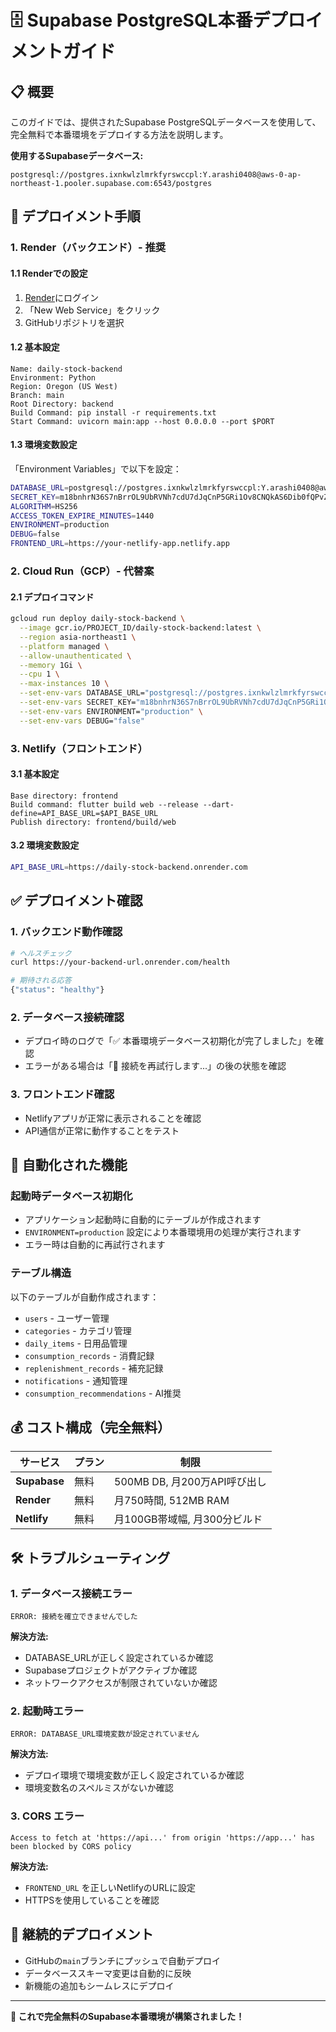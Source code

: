 # 🗄️ Supabase PostgreSQL本番デプロイメントガイド

## 📋 概要

このガイドでは、提供されたSupabase PostgreSQLデータベースを使用して、完全無料で本番環境をデプロイする方法を説明します。

**使用するSupabaseデータベース:**
```
postgresql://postgres.ixnkwlzlmrkfyrswccpl:Y.arashi0408@aws-0-ap-northeast-1.pooler.supabase.com:6543/postgres
```

## 🚀 デプロイメント手順

### **1. Render（バックエンド）- 推奨**

#### 1.1 Renderでの設定
1. [Render](https://render.com)にログイン
2. 「New Web Service」をクリック
3. GitHubリポジトリを選択

#### 1.2 基本設定
```
Name: daily-stock-backend
Environment: Python
Region: Oregon (US West)
Branch: main
Root Directory: backend
Build Command: pip install -r requirements.txt
Start Command: uvicorn main:app --host 0.0.0.0 --port $PORT
```

#### 1.3 環境変数設定
「Environment Variables」で以下を設定：

```bash
DATABASE_URL=postgresql://postgres.ixnkwlzlmrkfyrswccpl:Y.arashi0408@aws-0-ap-northeast-1.pooler.supabase.com:6543/postgres
SECRET_KEY=m18bnhrN36S7nBrrOL9UbRVNh7cdU7dJqCnP5GRi1Ov8CNQkAS6Dib0fQPvZPYi6YJvJmWO4WpHRJV2_dtLKBw
ALGORITHM=HS256
ACCESS_TOKEN_EXPIRE_MINUTES=1440
ENVIRONMENT=production
DEBUG=false
FRONTEND_URL=https://your-netlify-app.netlify.app
```

### **2. Cloud Run（GCP）- 代替案**

#### 2.1 デプロイコマンド
```bash
gcloud run deploy daily-stock-backend \
  --image gcr.io/PROJECT_ID/daily-stock-backend:latest \
  --region asia-northeast1 \
  --platform managed \
  --allow-unauthenticated \
  --memory 1Gi \
  --cpu 1 \
  --max-instances 10 \
  --set-env-vars DATABASE_URL="postgresql://postgres.ixnkwlzlmrkfyrswccpl:Y.arashi0408@aws-0-ap-northeast-1.pooler.supabase.com:6543/postgres" \
  --set-env-vars SECRET_KEY="m18bnhrN36S7nBrrOL9UbRVNh7cdU7dJqCnP5GRi1Ov8CNQkAS6Dib0fQPvZPYi6YJvJmWO4WpHRJV2_dtLKBw" \
  --set-env-vars ENVIRONMENT="production" \
  --set-env-vars DEBUG="false"
```

### **3. Netlify（フロントエンド）**

#### 3.1 基本設定
```
Base directory: frontend
Build command: flutter build web --release --dart-define=API_BASE_URL=$API_BASE_URL
Publish directory: frontend/build/web
```

#### 3.2 環境変数設定
```bash
API_BASE_URL=https://daily-stock-backend.onrender.com
```

## ✅ デプロイメント確認

### **1. バックエンド動作確認**
```bash
# ヘルスチェック
curl https://your-backend-url.onrender.com/health

# 期待される応答
{"status": "healthy"}
```

### **2. データベース接続確認**
- デプロイ時のログで「✅ 本番環境データベース初期化が完了しました」を確認
- エラーがある場合は「🔄 接続を再試行します...」の後の状態を確認

### **3. フロントエンド確認**
- Netlifyアプリが正常に表示されることを確認
- API通信が正常に動作することをテスト

## 🔧 自動化された機能

### **起動時データベース初期化**
- アプリケーション起動時に自動的にテーブルが作成されます
- `ENVIRONMENT=production` 設定により本番環境用の処理が実行されます
- エラー時は自動的に再試行されます

### **テーブル構造**
以下のテーブルが自動作成されます：
- `users` - ユーザー管理
- `categories` - カテゴリ管理
- `daily_items` - 日用品管理
- `consumption_records` - 消費記録
- `replenishment_records` - 補充記録
- `notifications` - 通知管理
- `consumption_recommendations` - AI推奨

## 💰 コスト構成（完全無料）

| サービス | プラン | 制限 |
|---------|-------|-----|
| **Supabase** | 無料 | 500MB DB, 月200万API呼び出し |
| **Render** | 無料 | 月750時間, 512MB RAM |
| **Netlify** | 無料 | 月100GB帯域幅, 月300分ビルド |

## 🛠️ トラブルシューティング

### **1. データベース接続エラー**
```
ERROR: 接続を確立できませんでした
```
**解決方法:**
- DATABASE_URLが正しく設定されているか確認
- Supabaseプロジェクトがアクティブか確認
- ネットワークアクセスが制限されていないか確認

### **2. 起動時エラー**
```
ERROR: DATABASE_URL環境変数が設定されていません
```
**解決方法:**
- デプロイ環境で環境変数が正しく設定されているか確認
- 環境変数名のスペルミスがないか確認

### **3. CORS エラー**
```
Access to fetch at 'https://api...' from origin 'https://app...' has been blocked by CORS policy
```
**解決方法:**
- `FRONTEND_URL` を正しいNetlifyのURLに設定
- HTTPSを使用していることを確認

## 🔄 継続的デプロイメント

- GitHubの`main`ブランチにプッシュで自動デプロイ
- データベーススキーマ変更は自動的に反映
- 新機能の追加もシームレスにデプロイ

---

**🎉 これで完全無料のSupabase本番環境が構築されました！** 